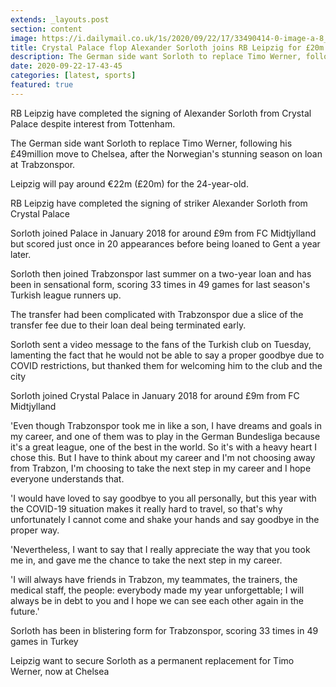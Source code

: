 ```yaml
---
extends: _layouts.post
section: content
image: https://i.dailymail.co.uk/1s/2020/09/22/17/33490414-0-image-a-8_1600792603652.jpg 
title: Crystal Palace flop Alexander Sorloth joins RB Leipzig for £20m as replacement for Timo Werner 
description: The German side want Sorloth to replace Timo Werner, following his £49m move to Chelsea , after the Norwegians stunning season on loan at Trabzonspo 
date: 2020-09-22-17-43-45 
categories: [latest, sports] 
featured: true 
--- 
```

RB Leipzig have completed the signing of Alexander Sorloth from Crystal Palace despite interest from Tottenham.

The German side want Sorloth to replace Timo Werner, following his £49million move to Chelsea, after the Norwegian's stunning season on loan at Trabzonspor.

Leipzig will pay around €22m (£20m) for the 24-year-old. 

RB Leipzig have completed the signing of striker Alexander Sorloth from Crystal Palace

Sorloth joined Palace in January 2018 for around £9m from FC Midtjylland but scored just once in 20 appearances before being loaned to Gent a year later.

Sorloth then joined Trabzonspor last summer on a two-year loan and has been in sensational form, scoring 33 times in 49 games for last season's Turkish league runners up.  

The transfer had been complicated with Trabzonspor due a slice of the transfer fee due to their loan deal being terminated early. 

Sorloth sent a video message to the fans of the Turkish club on Tuesday, lamenting the fact that he would not be able to say a proper goodbye due to COVID restrictions, but thanked them for welcoming him to the club and the city

Sorloth joined Crystal Palace in January 2018 for around £9m from FC Midtjylland 

'Even though Trabzonspor took me in like a son, I have dreams and goals in my career, and one of them was to play in the German Bundesliga because it's a great league, one of the best in the world. So it's with a heavy heart I chose this. But I have to think about my career and I'm not choosing away from Trabzon, I'm choosing to take the next step in my career and I hope everyone understands that.

'I would have loved to say goodbye to you all personally, but this year with the COVID-19 situation makes it really hard to travel, so that's why unfortunately I cannot come and shake your hands and say goodbye in the proper way.

'Nevertheless, I want to say that I really appreciate the way that you took me in, and gave me the chance to take the next step in my career.

'I will always have friends in Trabzon, my teammates, the trainers, the medical staff, the people: everybody made my year unforgettable; I will always be in debt to you and I hope we can see each other again in the future.' 

Sorloth has been in blistering form for Trabzonspor, scoring 33 times in 49 games in Turkey

Leipzig want to secure Sorloth as a permanent replacement for Timo Werner, now at Chelsea

